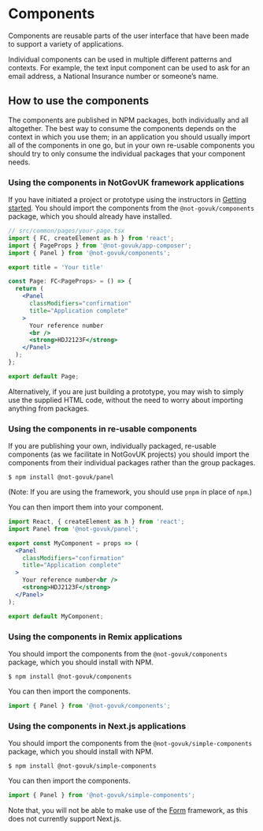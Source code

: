 Components
==========

Components are reusable parts of the user interface that have been made to support a variety of applications.

Individual components can be used in multiple different patterns and contexts. For example, the text input component can be used to ask for an email address, a National Insurance number or someone’s name.


How to use the components
-------------------------

The components are published in NPM packages, both individually and all altogether. The best way to consume the components depends on the context in which you use them; in an application you should usually import all of the components in one go, but in your own re-usable components you should try to only consume the individual packages that your component needs.


### Using the components in NotGovUK framework applications

If you have initiated a project or prototype using the instructors in [Getting started]. You should import the components from the `@not-govuk/components` package, which you should already have installed.

```jsx
// src/common/pages/your-page.tsx
import { FC, createElement as h } from 'react';
import { PageProps } from '@not-govuk/app-composer';
import { Panel } from '@not-govuk/components';

export title = 'Your title'

const Page: FC<PageProps> = () => {
  return (
    <Panel
      classModifiers="confirmation"
      title="Application complete"
    >
      Your reference number
      <br />
      <strong>HDJ2123F</strong>
    </Panel>
  );
};

export default Page;
```

Alternatively, if you are just building a prototype, you may wish to simply use the supplied HTML code, without the need to worry about importing anything from packages.


### Using the components in re-usable components

If you are publishing your own, individually packaged, re-usable components (as we facilitate in NotGovUK projects) you should import the components from their individual packages rather than the group packages.

```shell
$ npm install @not-govuk/panel
```

(Note: If you are using the framework, you should use `pnpm` in place of `npm`.)

You can then import them into your component.

```jsx
import React, { createElement as h } from 'react';
import Panel from '@not-govuk/panel';

export const MyComponent = props => (
  <Panel
    classModifiers="confirmation"
    title="Application complete"
  >
    Your reference number<br />
    <strong>HDJ2123F</strong>
  </Panel>
);

export default MyComponent;
```


### Using the components in Remix applications

You should import the components from the `@not-govuk/components` package, which you should install with NPM.

```shell
$ npm install @not-govuk/components
```

You can then import the components.

```jsx
import { Panel } from '@not-govuk/components';
```


### Using the components in Next.js applications

You should import the components from the `@not-govuk/simple-components` package, which you should install with NPM.

```shell
$ npm install @not-govuk/simple-components
```

You can then import the components.

```jsx
import { Panel } from '@not-govuk/simple-components';
```

Note that, you will not be able to make use of the [Form] framework, as this does not currently support Next.js.


[Getting started]: https://not-gov.uk/get-started
[Form]: https://not-gov.uk/components?name=Form
